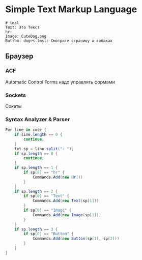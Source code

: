 # Simple Text Markup Language
```
# tmsl
Text: Это Текст
hr:
Image: CuteDog.png
Button: doges.tmsl: Смотрите страницу о собаках
```
## Браузер
### ACF
Automatic Control Forms
надо управлять формами
### Sockets
Сокеты
### Syntax Analyzer & Parser
``` c#
For line in code {
	if line.length == 0 {
		continue;
	} 
	let sp = line.split(": ");
	if sp.length == 0 {
		continue;
	}
	if sp.length == 1 {
		if sp[0] == "hr" {
			Commands.Add(new Hr())
		}
	}
	if sp.length == 2 {
		if sp[0] == "Text" {
			Commands.Add(new Text(sp[1]))
		}
		if sp[0] == "Image" {
			Commands.Add(new Image(sp[1]))
		}
	}
	if sp.length == 3 {
		if sp[0] == "Button" {
			Commands.Add(new Button(sp[1], sp[2]))
		}
	}
}
```